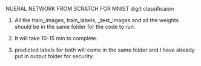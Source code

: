 NUERAL NETWORK FROM SCRATCH FOR MNIST digit classificaion

1. All the train_images, train_labels, _test_images and all the weights should be in the
  same folder for the code to run.

2. It will take 10-15 min to complete.
3. predicted labels for both will come in the same folder and I have already put in output
   folder for security.

